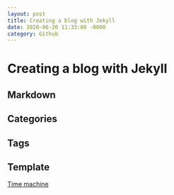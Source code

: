 ```yaml
---
layout: post
title: Creating a blog with Jekyll
date: 2020-06-26 11:33:00 -0000
category: Github
---
```

# Creating a blog with Jekyll

## Markdown

## Categories

## Tags

## Template

[Time machine](https://github.com/pages-themes/time-machine)
